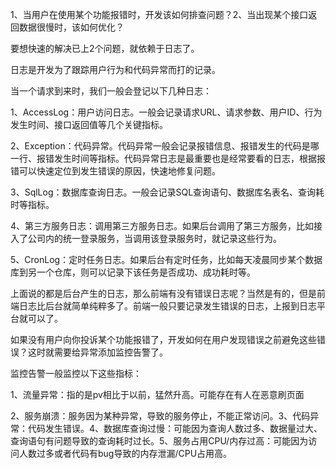 1、当用户在使用某个功能报错时，开发该如何排查问题？2、当出现某个接口返回数据很慢时，该如何优化？

要想快速的解决已上2个问题，就依赖于日志了。

日志是开发为了跟踪用户行为和代码异常而打的记录。



当一个请求到来时，我们一般会登记以下几种日志：

1、AccessLog：用户访问日志。一般会记录请求URL、请求参数、用户ID、行为发生时间、接口返回值等几个关键指标。



2、Exception：代码异常。代码异常一般会记录报错信息、报错发生的代码是哪一行、报错发生时间等指标。代码异常日志是最重要也是经常要看的日志，根据报错可以快速定位到发生错误的原因，快速地修复问题。



3、SqlLog：数据库查询日志。一般会记录SQL查询语句、数据库名表名、查询耗时等指标。

4、第三方服务日志：调用第三方服务日志。如果后台调用了第三方服务，比如接入了公司内的统一登录服务，当调用该登录服务时，就记录这些行为。

5、CronLog：定时任务日志。如果后台有定时任务，比如每天凌晨同步某个数据库到另一个仓库，则可以记录下该任务是否成功、成功耗时等。



上面说的都是后台产生的日志，那么前端有没有错误日志呢？当然是有的，但是前端日志比后台就简单纯粹多了。前端一般只要记录发生错误的日志，上报到日志平台就可以了。



如果没有用户向你投诉某个功能报错了，开发如何在用户发现错误之前避免这些错误？这时就需要给异常添加监控告警了。



监控告警一般监控以下这些指标：

1、流量异常：指的是pv相比于以前，猛然升高。可能存在有人在恶意刷页面

2、服务崩溃：服务因为某种异常，导致的服务停止，不能正常访问。3、代码异常：代码发生错误。4、数据库查询过慢：可能因为查询人数过多、数据量过大、查询语句有问题导致的查询耗时过长。5、服务占用CPU/内存过高：可能因为访问人数过多或者代码有bug导致的内存泄漏/CPU占用高。